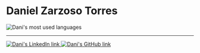 <h1>Daniel Zarzoso Torres</h1>

<img src="https://github-readme-stats.vercel.app/api/top-langs/?username=danizt&layout=compact" alt="Dani's most used languages"/>

<hr/>

<a href="https://in.linkedin.com/in/dzarzoso" target="blank">
    <img src="https://img.shields.io/badge/-LinkedIn-blue?style=flat&logo=Linkedin&logoColor=white" alt="Dani's LinkedIn link" />
</a>
<a href="https://github.com/danizt" target="blank">
    <img src="https://img.shields.io/badge/-Github-000?style=flat&logo=Github&logoColor=white" alt="Dani's GitHub link" />
</a>
